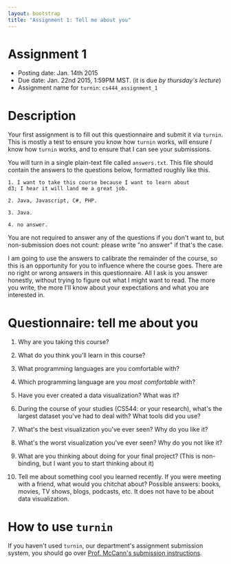 ```yaml
---
layout: bootstrap
title: "Assignment 1: Tell me about you"
---
```


# Assignment 1

- Posting date: Jan. 14th 2015
- Due date: Jan. 22nd 2015, 1:59PM MST. (it is due *by thursday's lecture*)
- Assignment name for `turnin`: `cs444_assignment_1`

# Description

Your first assignment is to fill out this questionnaire and submit it
via `turnin`. This is mostly a test to ensure you know how `turnin`
works, will ensure *I* know how `turnin` works, and to ensure that I
can see your submissions.

You will turn in a single plain-text file called `answers.txt`. 
This file should contain the answers to the questions below, formatted
roughly like this.

    1. I want to take this course because I want to learn about
	d3; I hear it will land me a great job.
	
    2. Java, Javascript, C#, PHP.
	
	3. Java.
	
	4. no answer.

You are not required to answer any of the questions if you don't want
to, but non-submission does not count: please write "no answer" if
that's the case. 

I am going to use the answers to calibrate the remainder of the
course, so this is an opportunity for you to influence where the
course goes. There are no right or wrong answers in this
questionnaire. All I ask is you answer honestly, without trying to
figure out what I might want to read. The more you write, the more
I'll know about your expectations and what you are interested in.

# Questionnaire: tell me about you

1. Why are you taking this course?

2. What do you think you'll learn in this course?

3. What programming languages are you comfortable with?

4. Which programming language are you *most comfortable* with?

5. Have you ever created a data visualization? What was it?

6. During the course of your studies (CS544: or your research), what's
the largest dataset you've had to deal with? What tools did you use?

7. What's the best visualization you've ever seen? Why do you like it?

8. What's the worst visualization you've ever seen? Why do you not like it?

9. What are you thinking about doing for your final project? (This is
non-binding, but I want you to start thinking about it)

10. Tell me about something cool you learned recently. If you were
meeting with a friend, what would you chitchat about? Possible
answers: books, movies, TV shows, blogs, podcasts, etc. It does not
have to be about data visualization.

# How to use `turnin`

If you haven't used `turnin`, our department's assignment submission
system, you should go over
[Prof. McCann's submission instructions](http://www.cs.arizona.edu/people/mccann/submission.pdf).
